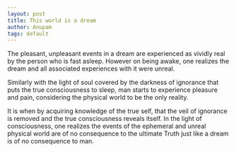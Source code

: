 ```yaml
---
layout: post
title: This world is a dream
author: Anupam
tags: default
--- 
```

The pleasant, unpleasant events in a dream are experienced as vividly real by the person who is fast asleep. However on being awake, one realizes  the dream and all associated experiences with it were unreal. 

Similarly with the light of soul covered by the darkness of ignorance that puts the true consciousness to sleep, man starts to experience pleasure and pain, considering the physical world to be the only reality. 

It is when by acquiring knowledge of the true self, that the veil of ignorance is removed and the true consciousness reveals itself. In the light of consciousness, one realizes the events of the ephemeral and unreal physical world are of no consequence to the ultimate Truth just like a dream is of no consequence to man.